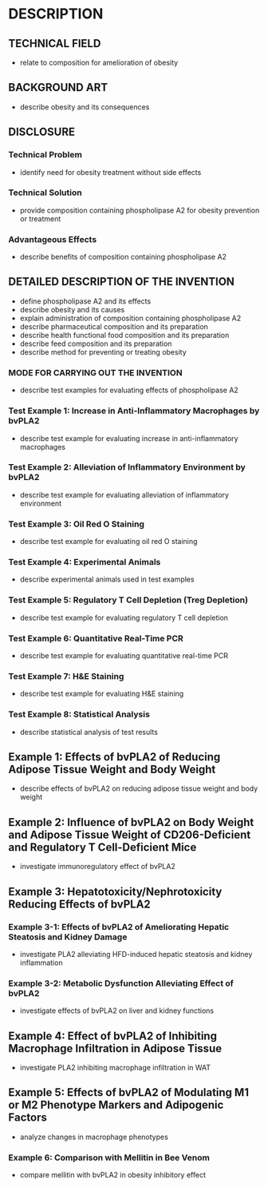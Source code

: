# DESCRIPTION

## TECHNICAL FIELD

- relate to composition for amelioration of obesity

## BACKGROUND ART

- describe obesity and its consequences

## DISCLOSURE

### Technical Problem

- identify need for obesity treatment without side effects

### Technical Solution

- provide composition containing phospholipase A2 for obesity prevention or treatment

### Advantageous Effects

- describe benefits of composition containing phospholipase A2

## DETAILED DESCRIPTION OF THE INVENTION

- define phospholipase A2 and its effects
- describe obesity and its causes
- explain administration of composition containing phospholipase A2
- describe pharmaceutical composition and its preparation
- describe health functional food composition and its preparation
- describe feed composition and its preparation
- describe method for preventing or treating obesity

### MODE FOR CARRYING OUT THE INVENTION

- describe test examples for evaluating effects of phospholipase A2

### Test Example 1: Increase in Anti-Inflammatory Macrophages by bvPLA2

- describe test example for evaluating increase in anti-inflammatory macrophages

### Test Example 2: Alleviation of Inflammatory Environment by bvPLA2

- describe test example for evaluating alleviation of inflammatory environment

### Test Example 3: Oil Red O Staining

- describe test example for evaluating oil red O staining

### Test Example 4: Experimental Animals

- describe experimental animals used in test examples

### Test Example 5: Regulatory T Cell Depletion (Treg Depletion)

- describe test example for evaluating regulatory T cell depletion

### Test Example 6: Quantitative Real-Time PCR

- describe test example for evaluating quantitative real-time PCR

### Test Example 7: H&E Staining

- describe test example for evaluating H&E staining

### Test Example 8: Statistical Analysis

- describe statistical analysis of test results

## Example 1: Effects of bvPLA2 of Reducing Adipose Tissue Weight and Body Weight

- describe effects of bvPLA2 on reducing adipose tissue weight and body weight

## Example 2: Influence of bvPLA2 on Body Weight and Adipose Tissue Weight of CD206-Deficient and Regulatory T Cell-Deficient Mice

- investigate immunoregulatory effect of bvPLA2

## Example 3: Hepatotoxicity/Nephrotoxicity Reducing Effects of bvPLA2

### Example 3-1: Effects of bvPLA2 of Ameliorating Hepatic Steatosis and Kidney Damage

- investigate PLA2 alleviating HFD-induced hepatic steatosis and kidney inflammation

### Example 3-2: Metabolic Dysfunction Alleviating Effect of bvPLA2

- investigate effects of bvPLA2 on liver and kidney functions

## Example 4: Effect of bvPLA2 of Inhibiting Macrophage Infiltration in Adipose Tissue

- investigate PLA2 inhibiting macrophage infiltration in WAT

## Example 5: Effects of bvPLA2 of Modulating M1 or M2 Phenotype Markers and Adipogenic Factors

- analyze changes in macrophage phenotypes

### Example 6: Comparison with Mellitin in Bee Venom

- compare mellitin with bvPLA2 in obesity inhibitory effect

